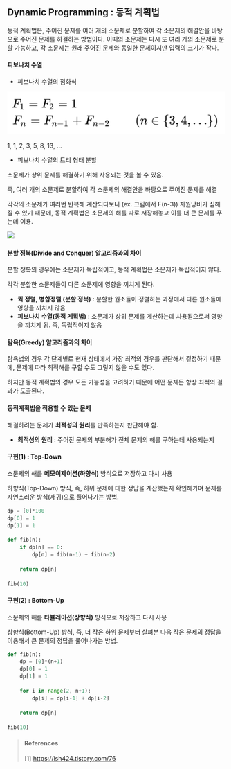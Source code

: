 ## Dynamic Programming : 동적 계획법

동적 계획법은, 주어진 문제를 여러 개의 소문제로 분할하여 각 소문제의 해결안을 바탕으로 주어진 문제를 하결하는 방법이다. 이때의 소문제는 다시 또 여러 개의 소문제로 분할 가능하고, 각 소문제는 원래 주어진 문제와 동일한 문제이지만 입력의 크기가 작다.



#### 피보나치 수열

* 피보나치 수열의 점화식

<img src="./img/figure6.PNG">

1, 1, 2, 3, 5, 8, 13, ...



* 피보나치 수열의 트리 형태 분할

소문제가 상위 문제를 해결하기 위해 사용되는 것을 볼 수 있음.

즉, 여러 개의 소문제로 분할하여 각 소문제의 해결안을 바탕으로 주어진 문제를 해결

각각의 소문제가 여러번 반복해 계산되다보니 (ex. 그림에서 F(n-3)) 자원낭비가 심해질 수 있기 때문에, 동적 계획법은 소문제의 해를 따로 저장해놓고 이를 더 큰 문제를 푸는데 이용.

<img src="/img/figure7.PNG">



#### 분할 정복(Divide and Conquer) 알고리즘과의 차이

분할 정복의 경우에는 소문제가 독립적이고, 동적 계획법은 소문제가 독립적이지 않다. 

각각 분할한 소문제들이 다른 소문제에 영향을 끼치게 된다.

* **퀵 정렬, 병합정렬 (분할 정복)** : 분할한 원소들이 정렬하는 과정에서 다른 원소들에 영향을 끼치지 않음
* **피보나치 수열(동적 계획법)** : 소문제가 상위 문제를 계산하는데 사용됨으로써 영향을 끼치게 됨. 즉, 독립적이지 않음



#### 탐욕(Greedy) 알고리즘과의 차이

탐욕법의 경우 각 단계별로 현재 상태에서 가장 최적의 경우를 판단해서 결정하기 때문에, 문제에 따라 최적해를 구할 수도 그렇지 않을 수도 있다.

하지만 동적 계획법의 경우 모든 가능성을 고려하기 때문에 어떤 문제든 항상 최적의 결과가 도출된다.



#### 동적계획법을 적용할 수 있는 문제

해결하려는 문제가 **최적성의 원리**를 만족하는지 판단해야 함.

* **최적성의 원리** : 주어진 문제의 부분해가 전체 문제의 해를 구하는데 사용되는지



#### 구현(1) : Top-Down

소문제의 해를 **메모이제이션(하향식)** 방식으로 저장하고 다시 사용

하향식(Top-Down) 방식, 즉, 하위 문제에 대한 정답을 계산했는지 확인해가며 문제를 자연스러운 방식(재귀)으로 풀어나가는 방법.

~~~python
dp = [0]*100
dp[0] = 1
dp[1] = 1

def fib(n):
    if dp[n] == 0:
        dp[n] = fib(n-1) + fib(n-2)
        
    return dp[n]

fib(10)
~~~



#### 구현(2) : Bottom-Up

소문제의 해를 **타뷸레이션(상향식)** 방식으로 저장하고 다시 사용

상향식(Bottom-Up) 방식, 즉, 더 작은 하위 문제부터 살펴본 다음 작은 문제의 정답을 이용해서 큰 문제의 정답을 풀어나가는 방법.

~~~python
def fib(n):
    dp = [0]*(n+1)
    dp[0] = 1
    dp[1] = 1
    
    for i in range(2, n+1):
        dp[i] = dp[i-1] + dp[i-2]
        
    return dp[n]

fib(10)
~~~



> #### References
>
> [1] https://lsh424.tistory.com/76